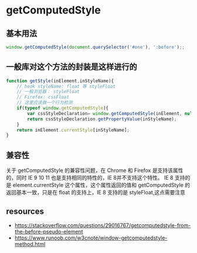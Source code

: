 # getComputedStyle

## 基本用法
```js
window.getComputedStyle(document.querySelector('#one'), ':before');;
```

## 一般库对这个方法的封装是这样进行的
```js
function getStyle(inElement,inStyleName){
    // hook styleName: float 等 styleFloat
    // 一般浏览器： styleFloat
    // Firefox: cssFloat
    // 这里应该做一个行为检测
    if(typeof window.getComputedStyle){
        var cssStyleDeclaration= window.getComputedStyle(inElement, null);
        return cssStyleDeclaration.getPropertyValue(inStyleName);
    }
    return inElement.currentStyle[inStyleName];
}
```

## 兼容性
关于 getComputedStyle 的兼容性问题，在 Chrome 和 Firefox 是支持该属性的，同时 IE 9 10 11 也是支持相同的特性的，IE 8并不支持这个特性。 IE 8 支持的是 element.currentStyle 这个属性，这个属性返回的值和 getComputedStyle 的返回基本一致，只是在 float 的支持上，IE 8 支持的是 styleFloat,这点需要注意

## resources
- https://stackoverflow.com/questions/29016767/getcomputedstyle-from-the-before-pseudo-element
- https://www.runoob.com/w3cnote/window-getcomputedstyle-method.html